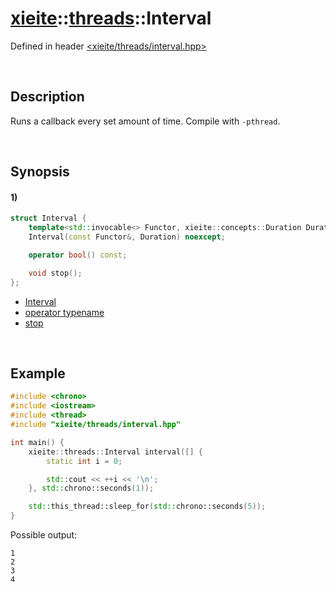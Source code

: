 # [xieite](../../xieite.md)\:\:[threads](../../threads.md)\:\:Interval
Defined in header [<xieite/threads/interval.hpp>](../../../include/xieite/threads/interval.hpp)

&nbsp;

## Description
Runs a callback every set amount of time. Compile with `-pthread`.

&nbsp;

## Synopsis
#### 1)
```cpp
struct Interval {
    template<std::invocable<> Functor, xieite::concepts::Duration Duration>
    Interval(const Functor&, Duration) noexcept;

    operator bool() const;

    void stop();
};
```
- [Interval](./structures/interval/1/operators/constructor.md)
- [operator typename](./structures/interval/1/operators/cast.md)
- [stop](./structures/interval/1/stop.md)

&nbsp;

## Example
```cpp
#include <chrono>
#include <iostream>
#include <thread>
#include "xieite/threads/interval.hpp"

int main() {
    xieite::threads::Interval interval([] {
        static int i = 0;

        std::cout << ++i << '\n';
    }, std::chrono::seconds(1));

    std::this_thread::sleep_for(std::chrono::seconds(5));
}
```
Possible output:
```
1
2
3
4
```
